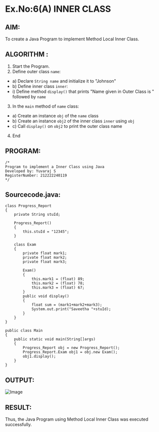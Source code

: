 # Ex.No:6(A)  INNER CLASS
## AIM:
To create a Java Program to implement Method Local Inner Class.

## ALGORITHM :
1.  Start the Program.
2.	Define outer class `name`:
-	a) Declare `String name` and initialize it to "Johnson"
-	b) Define inner class `inner`:
- i) Define method `display()` that prints "Name given in Outer Class is " followed by `name`
3.	In the `main` method of `name` class:
-	a) Create an instance `obj` of the `name` class
-	b) Create an instance `obj2` of the inner class `inner` using `obj`
-	c) Call `display()` on `obj2` to print the outer class name
4.	End
## PROGRAM:
 ```
/*
Program to implement a Inner Class using Java
Developed by: Yuvaraj S
RegisterNumber: 212222240119
*/
```

## Sourcecode.java:
```
class Progress_Report
{
    private String stuId;
    
    Progress_Report()
    {
        this.stuId = "12345";
    }
    
    class Exam
    {
        private float mark1;
        private float mark2;
        private float mark3;
        
        Exam()
        {
            this.mark1 = (float) 89;
            this.mark2 = (float) 78;
            this.mark3 = (float) 67;
        }
        public void display()
        {
            float sum = (mark1+mark2+mark3);
            System.out.print("Saveetha "+stuId);
        }
    }
}

public class Main
{
    public static void main(String[]args)
    {
        Progress_Report obj = new Progress_Report();
        Progress_Report.Exam obj1 = obj.new Exam();
        obj1.display();
    }
}
```
## OUTPUT:

![Image](https://github.com/user-attachments/assets/d6131ade-8282-4b13-9167-61c9baa4be93)

## RESULT:
Thus, the Java Program using Method Local Inner Class was executed successfully.

